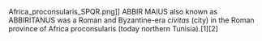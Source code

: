 Africa_proconsularis_SPQR.png]] ABBIR MAIUS also known as ABBIRITANUS was a Roman and Byzantine-era _civitas_ (city) in the Roman province of Africa proconsularis (today northern Tunisia).[1][2]
